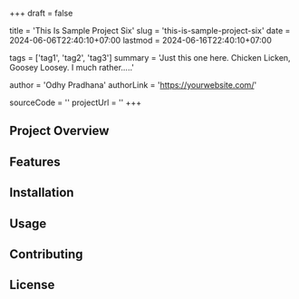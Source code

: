+++
draft = false

title = 'This Is Sample Project Six'
slug = 'this-is-sample-project-six'
date = 2024-06-06T22:40:10+07:00
lastmod = 2024-06-16T22:40:10+07:00

tags = ['tag1', 'tag2', 'tag3']
summary = 'Just this one here. Chicken Licken, Goosey Loosey. I much rather.....'

author = 'Odhy Pradhana'
authorLink = 'https://yourwebsite.com/'

sourceCode = ''
projectUrl = ''
+++

## Project Overview

<!-- Provide an overview of the project -->

## Features

<!-- List and describe the features of the project -->

## Installation

<!-- Provide instructions on how to install and use the project -->

## Usage

<!-- Provide usage examples and instructions -->

## Contributing

<!-- Explain how others can contribute to the project -->

## License

<!-- Include licensing information -->
